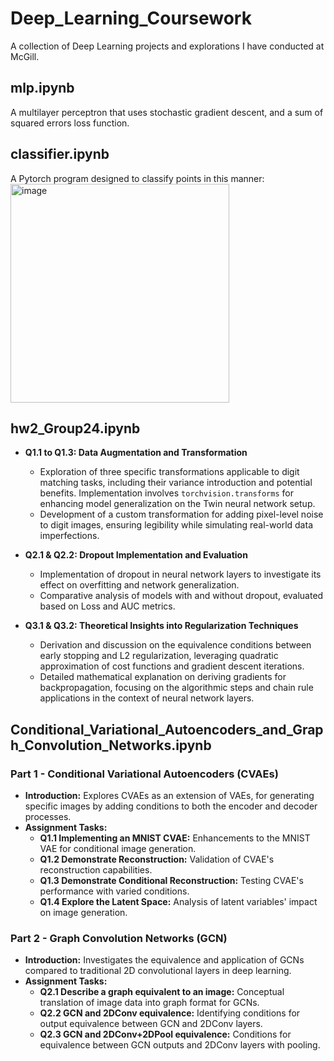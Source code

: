 # Deep_Learning_Coursework
A collection of Deep Learning projects and explorations I have conducted at McGill.

## mlp.ipynb
A multilayer perceptron that uses stochastic gradient descent, and a sum of squared errors loss function. 

## classifier.ipynb
A Pytorch program designed to classify points in this manner:
<img width="350" alt="image" src="https://github.com/Saif-Shahin/Deep_Learning_Coursework/assets/90293080/06a6d8ff-f164-47dc-ada2-7459cd414c30">

## hw2_Group24.ipynb
- **Q1.1 to Q1.3: Data Augmentation and Transformation**
  - Exploration of three specific transformations applicable to digit matching tasks, including their variance introduction and potential benefits. Implementation involves `torchvision.transforms` for enhancing model generalization on the Twin neural network setup.
  - Development of a custom transformation for adding pixel-level noise to digit images, ensuring legibility while simulating real-world data imperfections.

- **Q2.1 & Q2.2: Dropout Implementation and Evaluation**
  - Implementation of dropout in neural network layers to investigate its effect on overfitting and network generalization.
  - Comparative analysis of models with and without dropout, evaluated based on Loss and AUC metrics.

- **Q3.1 & Q3.2: Theoretical Insights into Regularization Techniques**
  - Derivation and discussion on the equivalence conditions between early stopping and L2 regularization, leveraging quadratic approximation of cost functions and gradient descent iterations.
  - Detailed mathematical explanation on deriving gradients for backpropagation, focusing on the algorithmic steps and chain rule applications in the context of neural network layers.

## Conditional_Variational_Autoencoders_and_Graph_Convolution_Networks.ipynb
### Part 1 - Conditional Variational Autoencoders (CVAEs)
- **Introduction:** Explores CVAEs as an extension of VAEs, for generating specific images by adding conditions to both the encoder and decoder processes.
- **Assignment Tasks:**
  - **Q1.1 Implementing an MNIST CVAE:** Enhancements to the MNIST VAE for conditional image generation.
  - **Q1.2 Demonstrate Reconstruction:** Validation of CVAE's reconstruction capabilities.
  - **Q1.3 Demonstrate Conditional Reconstruction:** Testing CVAE's performance with varied conditions.
  - **Q1.4 Explore the Latent Space:** Analysis of latent variables' impact on image generation.

### Part 2 - Graph Convolution Networks (GCN)
- **Introduction:** Investigates the equivalence and application of GCNs compared to traditional 2D convolutional layers in deep learning.
- **Assignment Tasks:**
  - **Q2.1 Describe a graph equivalent to an image:** Conceptual translation of image data into graph format for GCNs.
  - **Q2.2 GCN and 2DConv equivalence:** Identifying conditions for output equivalence between GCN and 2DConv layers.
  - **Q2.3 GCN and 2DConv+2DPool equivalence:** Conditions for equivalence between GCN outputs and 2DConv layers with pooling.
